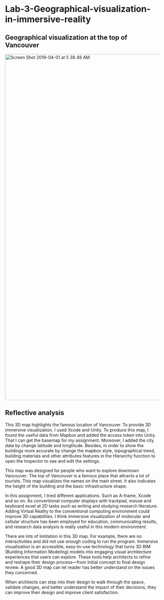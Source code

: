 # Lab-3-Geographical-visualization-in-immersive-reality

## Geographical visualization at the top of Vancouver
<img width="1133" alt="Screen Shot 2019-04-01 at 5 38 48 AM" src="https://user-images.githubusercontent.com/46465672/55328111-763f2280-5440-11e9-9c2d-05e0ce1fdd40.png">

## Reflective analysis
This 3D map highlights the famous location of Vancouver. To provide 3D immersive visualization, I used Xcode and Unity. To produce this map, I found the useful data from Mapbox and added the access token into Unity. That I can get the basemap for my assignment. Moreover, I added the city data by change latitude and longtitude. Besides, in order to show the buildings more accurate by change the mapbox style, topographical trend, building materials and other attributes features in the Hierarchy function to open the Inspector to see and edit the settings.

This map was designed for people who want to explore downtown Vancouver. The top of Vancouver is a famous place that attracts a lot of tourists. This map visualizes the names on the main street. It also indicates the height of the building and the basic infrastructure shape. 

In this assignment, I tried different applications. Such as A-frame, Xcode and so on. As conventional computer displays with trackpad, mouse and keyboard exvel at 2D tasks such as writing and studying research literature. Adding Virtual Reality to the conventional computing environment could improve 3D capabilities. I think immersive visualization of molecular and cellular structure has been employed for education, communicating results, and research data analysis is really useful in this modern environment.

There are lots of limitation in this 3D map. For example, there are no interactivities and did not use enough coding to run the program. Immersive visualization is an accessible, easy-to-use technology that turns 3D BIM (Building Information Modeling) models into engaging visual architecture experiences that users can explore. These tools help architects to refine and reshape their design process—from initial concept to final design review. A good 3D map can let reader has better understand on the issues they concerned.

When architects can step into their design to walk through the space, validate changes, and better understand the impact of their decisions, they can improve their design and improve client satisfaction.
